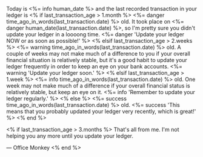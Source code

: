 Today is <%= info human_date %> and the last recorded transaction in your ledger is
<% if last_transaction_age > 1.month %>
<%= danger time_ago_in_words(last_transaction.date) %> old.
It took place on <%= danger human_date(last_transaction.date) %>, so I'm pretty sure you didn't update your ledger in a loooong time.
<%= danger 'Update your ledger NOW or as soon as possible!' %>
<% elsif last_transaction_age > 2.weeks %>
<%= warning time_ago_in_words(last_transaction.date) %> old.
A couple of weeks may not make much of a difference to you if your overall financial situation is relatively stable, but it's a good habit to update your ledger frequently in order to keep an eye on your bank accounts.
<%= warning 'Update your ledger soon.' %>
<% elsif last_transaction_age > 1.week %>
<%= info time_ago_in_words(last_transaction.date) %> old.
One week may not make much of a difference if your overall financial status is relatively stable, but keep an eye on it.
<%= info 'Remember to update your ledger regularly.' %>
<% else %>
<%= success time_ago_in_words(last_transaction.date) %> old.
<%= success 'This means that you probably updated your ledger very recently, which is great!' %>
<% end %>

<% if last_transaction_age > 3.months %>
That's all from me. I'm not helping you any more until you update your ledger.

— Office Monkey
<% end %>
